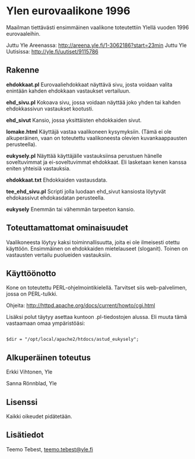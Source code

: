 # Ylen eurovaalikone 1996

Maailman tiettävästi ensimmäinen vaalikone toteutettiin Ylellä vuoden 1996 eurovaaleihin.

Juttu Yle Areenassa: http://areena.yle.fi/1-3062186?start=23min
Juttu Yle Uutisissa: http://yle.fi/uutiset/9115786

## Rakenne

**ehdokkaat.pl**
Eurovaaliehdokkaat näyttävä sivu, josta voidaan valita enintään kahden ehdokkaan vastaukset vertailuun.

**ehd_sivu.pl**
Kokoava sivu, jossa voidaan näyttää joko yhden tai kahden ehdokkassivun vastaukset kootusti.

**ehd_sivut**
Kansio, jossa yksittäisten ehdokkaiden sivut.

**lomake.html**
Käyttäjä vastaa vaalikoneen kysymyksiin. (Tämä ei ole alkuperäinen, vaan on toteutettu vaalikoneesta olevien kuvankaappausten perusteella).

**eukysely.pl**
Näyttää käyttäjälle vastauksiinsa perustuen hänelle soveltuvimmat ja ei-soveltuvimmat ehdokkaat. Eli lasketaan kenen kanssa eniten yhteisiä vastauksia.

**ehdokkaat.txt**
Ehdokkaiden vastausdata.

**tee_ehd_sivu.pl**
Scripti jolla luodaan ehd_sivut kansiosta löytyvät ehdokassivut ehdokasdatan perusteella.

**eukysely**
Enemmän tai vähemmän tarpeeton kansio.

## Toteuttamattomat ominaisuudet

Vaalikoneesta löytyy kaksi toiminnallisuutta, joita ei ole ilmeisesti otettu käyttöön. Ensimmäinen on ehdokkaiden mietelauseet (sloganit). Toinen on vastausten vertailu puolueiden vastauksiin.

## Käyttöönotto

Kone on toteutettu PERL-ohjelmointikielellä. Tarvitset siis web-palvelimen, jossa on PERL-tulkki.

Ohjeita:
http://httpd.apache.org/docs/current/howto/cgi.html

Lisäksi polut täytyy asettaa kuntoon .pl-tiedostojen alussa. Eli muuta tämä vastaamaan omaa ympäristöäsi:

<code>
$dir = "/opt/local/apache2/htdocs/astud_eukysely";
</code>

## Alkuperäinen toteutus

Erkki Vihtonen, Yle

Sanna Rönnblad, Yle

## Lisenssi

Kaikki oikeudet pidätetään.

## Lisätiedot

Teemo Tebest, teemo.tebest@yle.fi